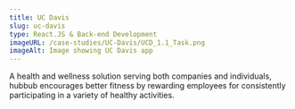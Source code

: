 ```yaml
---
title: UC Davis
slug: uc-davis
type: React.JS & Back-end Development
imageURL: /case-studies/UC-Davis/UCD_1.1_Task.png
imageAlt: Image showing UC Davis app
---
```

A health and wellness solution serving both companies and individuals, hubbub encourages better fitness by rewarding employees for consistently participating in a variety of healthy activities.